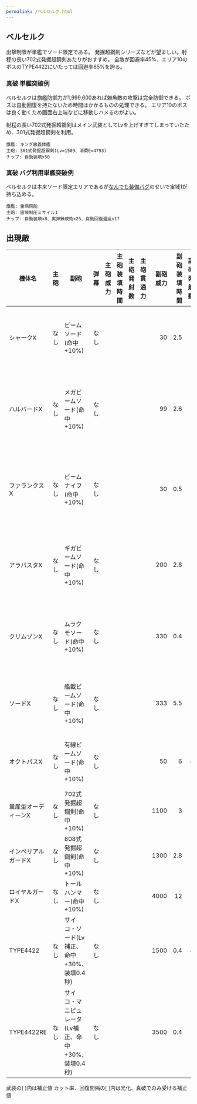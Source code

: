```yaml
---
permalink: /ベルセルク.html
---
```

## ベルセルク

出撃制限が単艦でソード限定である。
発掘超鋼剣シリーズなどが望ましい。射程の長い702式発掘超鋼剣あたりがおすすめ。
全敵が回避率45%、エリア10のボスのTYPE4422にいたっては回避率85%を誇る。

### 真破 単艦突破例

ベルセルクは旗艦防御力が1,999,600あれば雑魚敵の攻撃は完全防御できる。
ボスは自動回復を持たないため時間はかかるものの処理できる。
エリア10のボスは良く動くため画面右上端などに移動しハメるのがよい。

射程の長い702式発掘超鋼剣はメイン武装としてLvを上げすぎてしまっていたため、301式発掘超鋼剣を利用。

```
旗艦: キング級義体艦
主砲: 301式発掘超鋼剣(Lv=1509、消費E=4793)
チップ: 自動装填x50
```

### 真破 バグ利用単艦突破例

ベルセルクは本来ソード限定エリアであるが[なんでも装備バグ](バグ.md#なんでも装備バグ)のせいで宙域1が持ち込める。

```
旗艦: 重病院船
主砲: 宙域制圧ミサイル1
チップ: 自動装填x8、実弾錬成術x25、自動回復遅延x17
```

## 出現敵

<ul class="enemies-list"></ul>

| 機体名              | 主砲 | 副砲                                                | 弾幕 | 主砲威力 | 主砲装填時間 | 主砲発射数 | 主砲貫通力 | 副砲威力 | 副砲装填時間 | 副砲発射数 | 副砲貫通力 | 弾幕威力 | 弾幕装填時間 | 弾幕発射数 | 弾幕貫通力 | 機関      | 設計図         | 実弾カット | Eカット | 爆風カット | 回避率 | 爆風回避率 | 回復間隔 |   装甲 | 速度 | 対火災力 | 対電磁力 | 資金 | 功績値 | 救出人数 | 登場ステージ               |
|---------------------|------|-----------------------------------------------------|------|---------:|-------------:|-----------:|-----------:|---------:|-------------:|-----------:|-----------:|---------:|-------------:|-----------:|-----------:|-----------|----------------|-----------:|--------:|-----------:|-------:|-----------:|----------|-------:|-----:|---------:|---------:|-----:|-------:|---------:|----------------------------|
| シャークX           | なし | ビームソード(命中+10%)                              | なし |          |              |            |            |       30 |          2.5 |          1 |         59 |          |              |            |            | 反物質炉B | 対空迎撃機XX1  |         0% |      0% |         0% |    45% |        45% | なし     |   1570 | 2.10 |       25 |       25 |  420 |    420 |        3 | 1、2、3、4、5、6、7        |
| ハルバードX         | なし | メガビームソード(命中+10%)                          | なし |          |              |            |            |       99 |          2.6 |          1 |         60 |          |              |            |            | 反物質炉C | 汎用SF-AS21    |         0% |      0% |         0% |    45% |        45% | なし     |   1860 | 2.30 |       40 |       40 |  490 |    490 |        5 | 1ボス、2、3、4、5、6、7、8 |
| ファランクスX       | なし | ビームナイフ(命中+10%)                              | なし |          |              |            |            |       30 |          0.5 |          1 |         56 |          |              |            |            | 反物質炉D | 特化SF-AS01    |         0% |      0% |         0% |    45% |        45% | なし     |   2225 | 2.00 |       40 |       40 |  560 |    560 |        3 | 2ボス、3、4、5、6、7、8、9 |
| アラバスタX         | なし | ギガビームソード(命中+10%)                          | なし |          |              |            |            |      200 |          2.8 |          1 |         60 |          |              |            |            | 反物質炉E | 汎用SF-AS21    |         0% |      0% |         0% |    45% |        45% | なし     |   2225 | 2.20 |       50 |       50 |  580 |    580 |        3 | 3ボス、4、5、6、7、8、9    |
| クリムゾンX         | なし | ムラクモソード(命中+10%)                            | なし |          |              |            |            |      330 |          0.4 |          1 |         59 |          |              |            |            | 反物質炉F | 支援SF-AS22    |         0% |      0% |         0% |    45% |        45% | なし     |   2125 | 2.40 |       60 |       60 |  650 |    680 |        3 | 4ボス、5、6、7、8、9、10   |
| ソードX             | なし | 艦載ビームソード(命中+10%)                          | なし |          |              |            |            |      333 |          5.5 |          1 |         60 |          |              |            |            | 反物質炉G | 試作重SA-AS100 |         0% |      0% |         0% |    45% |        45% | なし     |  14600 | 2.30 |       70 |       70 |  670 |    670 |       12 | 5ボス、6、7、8、9、10      |
| オクトパスX         | なし | 有線ビームソード(命中+10%)                          | なし |          |              |            |            |       50 |            6 |          4 |         70 |          |              |            |            | 反物質炉H | 試作重SA-AS100 |         0% |      0% |         0% |    45% |        45% | なし     |  14800 | 1.60 |       80 |       80 |  760 |    760 |       13 | 6ボス、7、8、9、10         |
| 量産型オーディーンX | なし | 702式発掘超鋼剣(命中+10%)                           | なし |          |              |            |            |     1100 |            3 |          1 |        149 |          |              |            |            | 縮退炉A   | 重SA-AS200     |         0% |      0% |         0% |    45% |        45% | なし     |  18000 | 1.80 |       98 |       98 |  800 |    800 |        1 | 7ボス、8、9、10            |
| インペリアルガードX | なし | 808式発掘超鋼剣(命中+10%)                           | なし |          |              |            |            |     1300 |          2.8 |          1 |        149 |          |              |            |            | 縮退炉B   | 強襲SF-AS400   |         0% |      0% |         0% |    45% |        45% | なし     |  31000 | 2.50 |       99 |       99 | 1900 |   1900 |        2 | 8ボス                      |
| ロイヤルガードX     | なし | トールハンマー(命中+10%)                            | なし |          |              |            |            |     4000 |           12 |          1 |        149 |          |              |            |            | 縮退炉C   | 重SA-AS111     |         0% |      0% |         0% |    45% |        45% | なし     | 750000 | 1.00 |       99 |       99 | 2500 |   2500 |      400 | 9ボス                      |
| TYPE4422            | なし | サイコ・ソード(Lv補正、命中+30%、装填0.4秒)         | なし |          |              |            |            |     1500 |          0.4 |          4 |        130 |          |              |            |            | 縮退炉E   | サイコSF-AS500 |         0% |      0% |         0% |    85% |        85% | なし     | 250000 | 4.40 |       99 |       99 | 6000 |   6000 |        1 | 10ボス                     |
| TYPE4422RE          | なし | サイコ・マニピュレータ(Lv補正、命中+30%、装填0.4秒) | なし |          |              |            |            |     3500 |          0.4 |          7 |        149 |          |              |            |            | 縮退炉F   | サイコSF-AS501 |         0% |      0% |         0% |    85% |        85% | なし     | 500000 | 4.50 |       99 |       99 | 7000 |   7000 |        1 | 10裏ボス(全難易度)         |

武装の( )内は補正値
カット率、回復間隔の[ ]内は光化、真破でのみ受ける補正値
